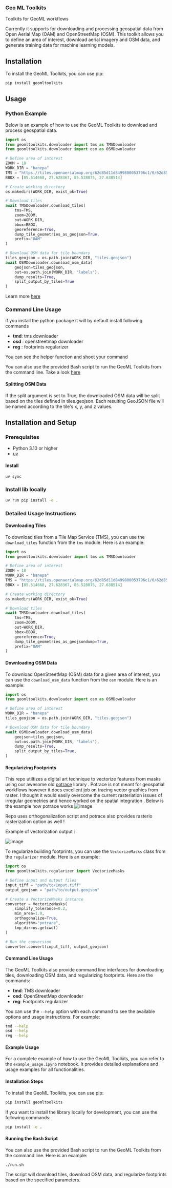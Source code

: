 ### Geo ML Toolkits 

Toolkits for GeoML workflows 

Currently it supports for downloading and processing geospatial data from Open Aerial Map (OAM) and OpenStreetMap (OSM). This toolkit allows you to define an area of interest, download aerial imagery and OSM data, and generate training data for machine learning models.


## Installation

To install the GeoML Toolkits, you can use pip:

```sh
pip install geomltoolkits
```

## Usage
### Python Example 

Below is an example of how to use the GeoML Toolkits to download and process geospatial data.

```python
import os
from geomltoolkits.downloader import tms as TMSDownloader
from geomltoolkits.downloader import osm as OSMDownloader

# Define area of interest
ZOOM = 18
WORK_DIR = "banepa"
TMS = "https://tiles.openaerialmap.org/62d85d11d8499800053796c1/0/62d85d11d8499800053796c2/{z}/{x}/{y}"
BBOX = [85.514668, 27.628367, 85.528875, 27.638514]

# Create working directory
os.makedirs(WORK_DIR, exist_ok=True)

# Download tiles
await TMSDownloader.download_tiles(
    tms=TMS,
    zoom=ZOOM,
    out=WORK_DIR,
    bbox=BBOX,
    georeference=True,
    dump_tile_geometries_as_geojson=True,
    prefix="OAM"
)

# Download OSM data for tile boundary
tiles_geojson = os.path.join(WORK_DIR, "tiles.geojson")
await OSMDownloader.download_osm_data(
    geojson=tiles_geojson,
    out=os.path.join(WORK_DIR, "labels"),
    dump_results=True,
    split_output_by_tiles=True
)
```
Learn more [here](./example_usage.ipynb) 

### Command Line Usage
if you install the python package it will by default install following  commands 

- **tmd**: tms downloader
- **osd** : openstreetmap downloader
- **reg** : footprints regularizer


You can see the helper function and shoot your command
   
You can also use the provided Bash script to run the GeoML Toolkits from the command line. 
Take a look [here](./run.sh)

#### Splitting OSM Data

If the split argument is set to True, the downloaded OSM data will be split based on the tiles defined in tiles.geojson. Each resulting GeoJSON file will be named according to the tile's x, y, and z values.

## Installation and Setup

### Prerequisites

- Python 3.10 or higher
- [uv](https://docs.astral.sh/uv/) 


#### Install 
```bash
uv sync
```

### Install lib locally 
```bash
uv run pip install -e . 
``` 

### Detailed Usage Instructions

#### Downloading Tiles

To download tiles from a Tile Map Service (TMS), you can use the `download_tiles` function from the `tms` module. Here is an example:

```python
import os
from geomltoolkits.downloader import tms as TMSDownloader

# Define area of interest
ZOOM = 18
WORK_DIR = "banepa"
TMS = "https://tiles.openaerialmap.org/62d85d11d8499800053796c1/0/62d85d11d8499800053796c2/{z}/{x}/{y}"
BBOX = [85.514668, 27.628367, 85.528875, 27.638514]

# Create working directory
os.makedirs(WORK_DIR, exist_ok=True)

# Download tiles
await TMSDownloader.download_tiles(
    tms=TMS,
    zoom=ZOOM,
    out=WORK_DIR,
    bbox=BBOX,
    georeference=True,
    dump_tile_geometries_as_geojsondump=True,
    prefix="OAM"
)
```

#### Downloading OSM Data

To download OpenStreetMap (OSM) data for a given area of interest, you can use the `download_osm_data` function from the `osm` module. Here is an example:

```python
import os
from geomltoolkits.downloader import osm as OSMDownloader

# Define area of interest
WORK_DIR = "banepa"
tiles_geojson = os.path.join(WORK_DIR, "tiles.geojson")

# Download OSM data for tile boundary
await OSMDownloader.download_osm_data(
    geojson=tiles_geojson,
    out=os.path.join(WORK_DIR, "labels"),
    dump_results=True,
    split_output_by_tiles=True,
)
```

#### Regularizing Footprints

This repo utiltizes a digital art technique to vectorize features from masks using our awesome old [potrace](https://potrace.sourceforge.net/) library . Potrace is not meant for geospatial workflows however it does excellent job on tracing vector graphics from raster. I  thought it would easily overcome the current rasteriation issues of irregular geometries and hence worked on the spatial integration . Below is the example how potrace works 
![image](https://github.com/user-attachments/assets/e2f41ff2-9226-4f53-be84-4ae22cb43360)

Repo uses orthogonalization script and potrace also provides rasterio rasterization option as well ! 

Example of vectorization output : 

![image](https://github.com/user-attachments/assets/ff880321-6ff3-46b0-b098-9426c3a31fc6)



To regularize building footprints, you can use the `VectorizeMasks` class from the `regularizer` module. Here is an example:

```python
import os
from geomltoolkits.regularizer import VectorizeMasks

# Define input and output files
input_tiff = "path/to/input.tiff"
output_geojson = "path/to/output.geojson"

# Create a VectorizeMasks instance
converter = VectorizeMasks(
    simplify_tolerance=0.2,
    min_area=1.0,
    orthogonalize=True,
    algorithm="potrace",
    tmp_dir=os.getcwd()
)

# Run the conversion
converter.convert(input_tiff, output_geojson)
```

#### Command Line Usage

The GeoML Toolkits also provide command line interfaces for downloading tiles, downloading OSM data, and regularizing footprints. Here are the commands:

- **tmd**: TMS downloader
- **osd**: OpenStreetMap downloader
- **reg**: Footprints regularizer

You can use the `--help` option with each command to see the available options and usage instructions. For example:

```sh
tmd --help
osd --help
reg --help
```

#### Example Usage

For a complete example of how to use the GeoML Toolkits, you can refer to the `example_usage.ipynb` notebook. It provides detailed explanations and usage examples for all functionalities.

#### Installation Steps

To install the GeoML Toolkits, you can use pip:

```sh
pip install geomltoolkits
```

If you want to install the library locally for development, you can use the following commands:

```sh
pip install -e .
```

#### Running the Bash Script

You can also use the provided Bash script to run the GeoML Toolkits from the command line. Here is an example:

```sh
./run.sh
```

The script will download tiles, download OSM data, and regularize footprints based on the specified parameters.

